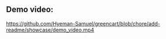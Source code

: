 ## Demo video:

https://github.com/Hyeman-Samuel/greencart/blob/chore/add-readme/showcase/demo_video.mp4